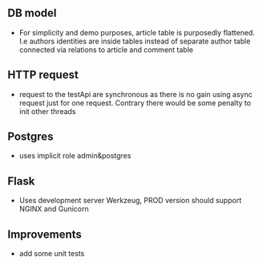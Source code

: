 ## DB model
- For simplicity and demo purposes, article table is purposedly flattened. I.e authors identities are inside tables instead of separate author table connected via relations to article and comment table

## HTTP request
- request to the testApi are synchronous as there is no gain using async request just for one request. Contrary there would be some penalty to init other threads

## Postgres
- uses implicit role admin&postgres

## Flask
- Uses development server Werkzeug, PROD version should support NGINX and Gunicorn 

## Improvements
- add some unit tests
